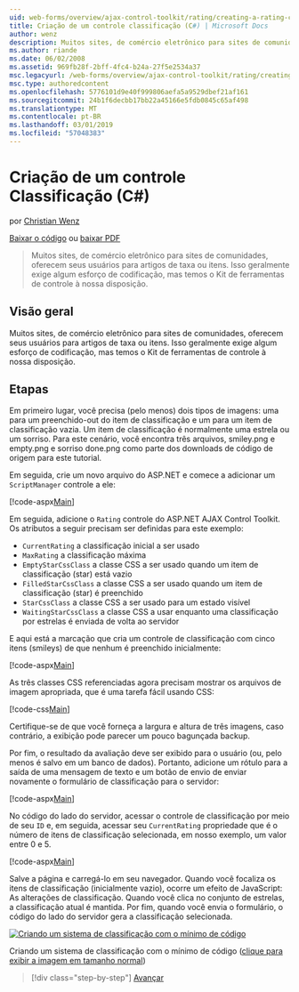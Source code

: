 ```yaml
---
uid: web-forms/overview/ajax-control-toolkit/rating/creating-a-rating-control-cs
title: Criação de um controle classificação (C#) | Microsoft Docs
author: wenz
description: Muitos sites, de comércio eletrônico para sites de comunidades, oferecem seus usuários para artigos de taxa ou itens. Isso geralmente exige algum esforço de codificação, mas temos o...
ms.author: riande
ms.date: 06/02/2008
ms.assetid: 969fb28f-2bff-4fc4-b24a-27f5e2534a37
msc.legacyurl: /web-forms/overview/ajax-control-toolkit/rating/creating-a-rating-control-cs
msc.type: authoredcontent
ms.openlocfilehash: 5776101d9e40f999806aefa5a9529dbef21af161
ms.sourcegitcommit: 24b1f6decbb17bb22a45166e5fdb0845c65af498
ms.translationtype: MT
ms.contentlocale: pt-BR
ms.lasthandoff: 03/01/2019
ms.locfileid: "57048383"
---
```

<a name="creating-a-rating-control-c"></a>Criação de um controle Classificação (C#)
====================
por [Christian Wenz](https://github.com/wenz)

[Baixar o código](http://download.microsoft.com/download/9/3/f/93f8daea-bebd-4821-833b-95205389c7d0/rating0.cs.zip) ou [baixar PDF](http://download.microsoft.com/download/2/d/c/2dc10e34-6983-41d4-9c08-f78f5387d32b/rating0CS.pdf)

> Muitos sites, de comércio eletrônico para sites de comunidades, oferecem seus usuários para artigos de taxa ou itens. Isso geralmente exige algum esforço de codificação, mas temos o Kit de ferramentas de controle à nossa disposição.


## <a name="overview"></a>Visão geral

Muitos sites, de comércio eletrônico para sites de comunidades, oferecem seus usuários para artigos de taxa ou itens. Isso geralmente exige algum esforço de codificação, mas temos o Kit de ferramentas de controle à nossa disposição.

## <a name="steps"></a>Etapas

Em primeiro lugar, você precisa (pelo menos) dois tipos de imagens: uma para um preenchido-out do item de classificação e um para um item de classificação vazia. Um item de classificação é normalmente uma estrela ou um sorriso. Para este cenário, você encontra três arquivos, smiley.png e empty.png e sorriso done.png como parte dos downloads de código de origem para este tutorial.

Em seguida, crie um novo arquivo do ASP.NET e comece a adicionar um `ScriptManager` controle a ele:

[!code-aspx[Main](creating-a-rating-control-cs/samples/sample1.aspx)]

Em seguida, adicione o `Rating` controle do ASP.NET AJAX Control Toolkit. Os atributos a seguir precisam ser definidas para este exemplo:

- `CurrentRating` a classificação inicial a ser usado
- `MaxRating` a classificação máxima
- `EmptyStarCssClass` a classe CSS a ser usado quando um item de classificação (star) está vazio
- `FilledStarCssClass` a classe CSS a ser usado quando um item de classificação (star) é preenchido
- `StarCssClass` a classe CSS a ser usado para um estado visível
- `WaitingStarCssClass` a classe CSS a usar enquanto uma classificação por estrelas é enviada de volta ao servidor

E aqui está a marcação que cria um controle de classificação com cinco itens (smileys) de que nenhum é preenchido inicialmente:

[!code-aspx[Main](creating-a-rating-control-cs/samples/sample2.aspx)]

As três classes CSS referenciadas agora precisam mostrar os arquivos de imagem apropriada, que é uma tarefa fácil usando CSS:

[!code-css[Main](creating-a-rating-control-cs/samples/sample3.css)]

Certifique-se de que você forneça a largura e altura de três imagens, caso contrário, a exibição pode parecer um pouco bagunçada backup.

Por fim, o resultado da avaliação deve ser exibido para o usuário (ou, pelo menos é salvo em um banco de dados). Portanto, adicione um rótulo para a saída de uma mensagem de texto e um botão de envio de enviar novamente o formulário de classificação para o servidor:

[!code-aspx[Main](creating-a-rating-control-cs/samples/sample4.aspx)]

No código do lado do servidor, acessar o controle de classificação por meio de seu `ID` e, em seguida, acessar seu `CurrentRating` propriedade que é o número de itens de classificação selecionada, em nosso exemplo, um valor entre 0 e 5.

[!code-aspx[Main](creating-a-rating-control-cs/samples/sample5.aspx)]

Salve a página e carregá-lo em seu navegador. Quando você focaliza os itens de classificação (inicialmente vazio), ocorre um efeito de JavaScript: As alterações de classificação. Quando você clica no conjunto de estrelas, a classificação atual é mantida. Por fim, quando você envia o formulário, o código do lado do servidor gera a classificação selecionada.


[![Criando um sistema de classificação com o mínimo de código](creating-a-rating-control-cs/_static/image2.png)](creating-a-rating-control-cs/_static/image1.png)

Criando um sistema de classificação com o mínimo de código ([clique para exibir a imagem em tamanho normal](creating-a-rating-control-cs/_static/image3.png))

> [!div class="step-by-step"]
> [Avançar](creating-a-rating-control-vb.md)

